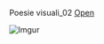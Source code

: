 Poesie visuali_02 [Open](https://editor.p5js.org/g.florio1994@gmail.com/full/jmfJEzimN)

![Imgur](https://i.imgur.com/p6PbtPi.png)
